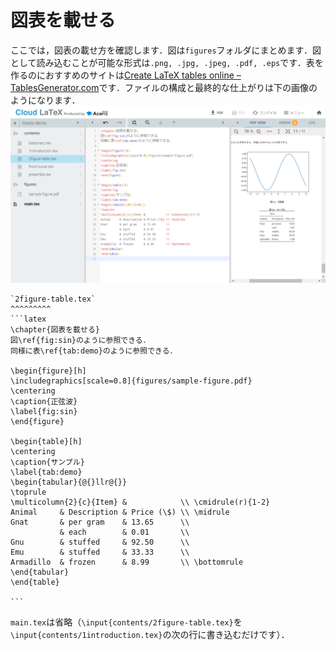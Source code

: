 # 図表を載せる
ここでは，図表の載せ方を確認します．図は`figures`フォルダにまとめます．図として読み込むことが可能な形式は`.png, .jpg, .jpeg, .pdf, .eps`です．表を作るのにおすすめのサイトは[Create LaTeX tables online – TablesGenerator.com](https://www.tablesgenerator.com/)です．ファイルの構成と最終的な仕上がりは下の画像のようになります．
![figure-table](images/figure-table.png)
````{grid-item-card}
`2figure-table.tex`
^^^^^^^^^
```latex
\chapter{図表を載せる}
図\ref{fig:sin}のように参照できる．
同様に表\ref{tab:demo}のように参照できる．

\begin{figure}[h]
\includegraphics[scale=0.8]{figures/sample-figure.pdf}
\centering
\caption{正弦波}
\label{fig:sin}
\end{figure}

\begin{table}[h]
\centering
\caption{サンプル}
\label{tab:demo}
\begin{tabular}{@{}llr@{}}
\toprule
\multicolumn{2}{c}{Item} &            \\ \cmidrule(r){1-2}
Animal     & Description & Price (\$) \\ \midrule
Gnat       & per gram    & 13.65      \\
           & each        & 0.01       \\
Gnu        & stuffed     & 92.50      \\
Emu        & stuffed     & 33.33      \\
Armadillo  & frozen      & 8.99       \\ \bottomrule
\end{tabular}
\end{table}

```
````

`main.tex`は省略（`\input{contents/2figure-table.tex}`を`\input{contents/1introduction.tex}`の次の行に書き込むだけです）．